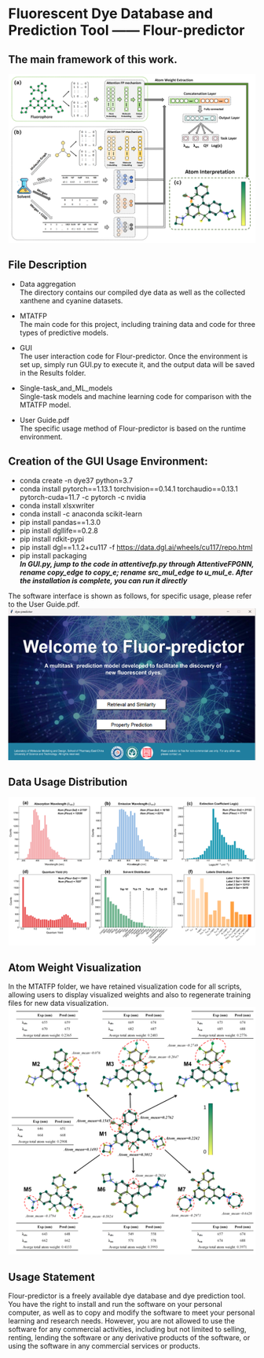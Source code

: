 # Fluorescent Dye Database and Prediction Tool —— Flour-predictor
## The main framework of this work.
![image](https://github.com/17855461143/flour_pred/blob/main/figures/2.png?raw=true)

## File Description
* Data aggregation  
  The directory contains our compiled dye data as well as the collected xanthene  and cyanine datasets.  
    
* MTATFP  
  The main code for this project, including training data and code for three types of predictive models.  
    
* GUI  
  The user interaction code for Flour-predictor. Once the environment is set up, simply run GUI.py to execute it, and the output data will be saved in the Results folder.  
    
* Single-task_and_ML_models  
  Single-task models and machine learning code for comparison with the MTATFP model.  
    
* User Guide.pdf  
  The specific usage method of Flour-predictor is based on the runtime environment.  

## Creation of the GUI Usage Environment:
* conda create -n dye37 python=3.7
* conda install pytorch==1.13.1 torchvision==0.14.1 torchaudio==0.13.1 pytorch-cuda=11.7 -c pytorch -c nvidia
* conda install xlsxwriter
* conda install -c anaconda scikit-learn
* pip install pandas==1.3.0
* pip install dgllife==0.2.8
* pip install rdkit-pypi
* pip install dgl==1.1.2+cu117 -f https://data.dgl.ai/wheels/cu117/repo.html
* pip install packaging  
___In GUI.py, jump to the code in attentivefp.py through AttentiveFPGNN, rename copy_edge to copy_e; rename src_mul_edge to u_mul_e. After the installation is complete, you can run it directly___  
  
The software interface is shown as follows, for specific usage, please refer to the User Guide.pdf.
![image](https://github.com/17855461143/flour_pred/blob/main/figures/1.png?raw=true)

## Data Usage Distribution
![image](https://github.com/17855461143/flour_pred/blob/main/figures/3.png?raw=true)

## Atom Weight Visualization
In the MTATFP folder, we have retained visualization code for all scripts, allowing users to display visualized weights and also to regenerate training files for new data visualization.
![image](https://github.com/17855461143/flour_pred/blob/main/figures/4.png?raw=true)

## Usage Statement
Flour-predictor is a freely available dye database and dye prediction tool. You have the right to install and run the software on your personal computer, as well as to copy and modify the software to meet your personal learning and research needs. However, you are not allowed to use the software for any commercial activities, including but not limited to selling, renting, lending the software or any derivative products of the software, or using the software in any commercial services or products.
